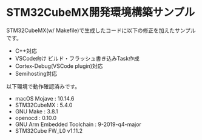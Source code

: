 # STM32CubeMX開発環境構築サンプル

STM32CubeMX(w/ Makefile)で生成したコードに以下の修正を加えたサンプルです。

* C++対応
* VSCode向け ビルド・フラッシュ書き込みTask作成
* Cortex-Debug(VSCode plugin)対応
* Semihosting対応

以下環境で動作確認済みです。

* macOS Mojave : 10.14.6
* STM32CubeMX : 5.4.0
* GNU Make : 3.8.1
* openocd : 0.10.0
* GNU Arm Embedded Toolchain : 9-2019-q4-major
* STM32Cube FW_L0 v1.11.2
